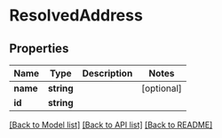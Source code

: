 # ResolvedAddress

## Properties
Name | Type | Description | Notes
------------ | ------------- | ------------- | -------------
**name** | **string** |  | [optional] 
**id** | **string** |  | 

[[Back to Model list]](../../README.md#documentation-for-models) [[Back to API list]](../../README.md#documentation-for-api-endpoints) [[Back to README]](../../README.md)

